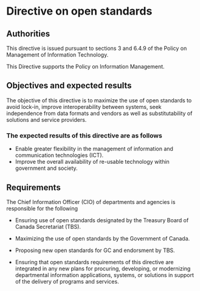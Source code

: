 # Directive on open standards

## Authorities

This directive is issued pursuant to sections 3 and 6.4.9 of the Policy on Management of Information Technology.

This Directive supports the Policy on Information Management.

## Objectives and expected results

The objective of this directive is to maximize the use of open standards to avoid lock-in, improve interoperability between systems, seek independence from data formats and vendors as well as substitutability of solutions and service providers.

### The expected results of this directive are as follows

* Enable greater flexibility in the management of information and communication technologies (ICT).
* Improve the overall availability of re-usable technology within government and society.

## Requirements

The Chief Information Officer (CIO) of departments and agencies is responsible for the following

* Ensuring use of open standards designated by the Treasury Board of Canada Secretariat (TBS).
* Maximizing the use of open standards by the Government of Canada.
* Proposing new open standards for GC and endorsment by TBS.

* Ensuring that open standards requirements of this directive are integrated in any new plans for procuring, developing, or modernizing departmental information applications, systems, or solutions in support of the delivery of programs and services.
